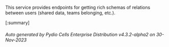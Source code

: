 






This service provides endpoints for getting rich schemas of relations between users (shared data, teams belonging, etc.).

[:summary]

###### Auto generated by Pydio Cells Enterprise Distribution v4.3.2-alpha2 on 30-Nov-2023
